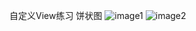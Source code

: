 自定义View练习
饼状图
![image1](https://github.com/youarecutemeow/pic/blob/master/PieChart/Screenshot_2017-12-14-15-28-53-196_PieChart.png)
![image2](https://github.com/youarecutemeow/pic/blob/master/PieChart/Screenshot_2017-12-14-15-29-18-758_PieChart.png)
